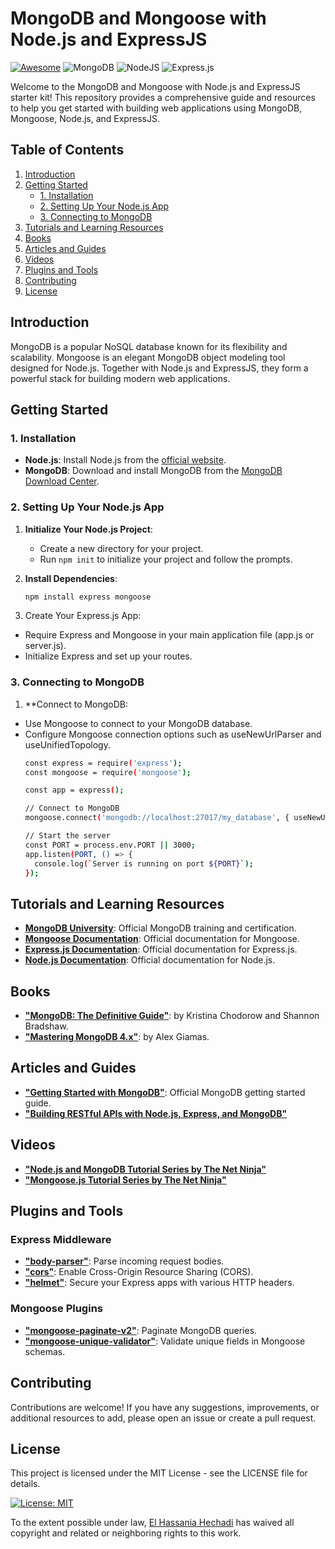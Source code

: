 # MongoDB and Mongoose with Node.js and ExpressJS
[![Awesome](https://cdn.rawgit.com/sindresorhus/awesome/d7305f38d29fed78fa85652e3a63e154dd8e8829/media/badge.svg)](https://github.com/hechadielhassania/Awesome-Express.js)
![MongoDB](https://img.shields.io/badge/MongoDB-%234ea94b.svg?style=for-the-badge&logo=mongodb&logoColor=white)
![NodeJS](https://img.shields.io/badge/node.js-6DA55F?style=for-the-badge&logo=node.js&logoColor=white)
![Express.js](https://img.shields.io/badge/express.js-%23404d59.svg?style=for-the-badge&logo=express&logoColor=%2361DAFB)

Welcome to the MongoDB and Mongoose with Node.js and ExpressJS starter kit! This repository provides a comprehensive guide and resources to help you get started with building web applications using MongoDB, Mongoose, Node.js, and ExpressJS.

## Table of Contents

1. [Introduction](#introduction)
2. [Getting Started](#getting-started)
   - [1. Installation](#1-installation)
   - [2. Setting Up Your Node.js App](#2-setting-up-your-nodejs-app)
   - [3. Connecting to MongoDB](#3-connecting-to-mongodb)
3. [Tutorials and Learning Resources](#tutorials-and-learning-resources)
4. [Books](#books)
5. [Articles and Guides](#articles-and-guides)
6. [Videos](#videos)
7. [Plugins and Tools](#plugins-and-tools)
8. [Contributing](#contributing)
9. [License](#license)

## Introduction

MongoDB is a popular NoSQL database known for its flexibility and scalability. Mongoose is an elegant MongoDB object modeling tool designed for Node.js. Together with Node.js and ExpressJS, they form a powerful stack for building modern web applications.

## Getting Started

### 1. Installation

- **Node.js**: Install Node.js from the [official website](https://nodejs.org/).
- **MongoDB**: Download and install MongoDB from the [MongoDB Download Center](https://www.mongodb.com/try/download/community).

### 2. Setting Up Your Node.js App

1. **Initialize Your Node.js Project**:
   - Create a new directory for your project.
   - Run `npm init` to initialize your project and follow the prompts.

2. **Install Dependencies**:
   ```bash
   npm install express mongoose

3. Create Your Express.js App:
  - Require Express and Mongoose in your main application file (app.js or server.js).
  - Initialize Express and set up your routes.

### 3. Connecting to MongoDB

1. **Connect to MongoDB:
  - Use Mongoose to connect to your MongoDB database.
  - Configure Mongoose connection options such as useNewUrlParser and useUnifiedTopology.
    ```bash
    const express = require('express');
    const mongoose = require('mongoose');
    
    const app = express();
    
    // Connect to MongoDB
    mongoose.connect('mongodb://localhost:27017/my_database', { useNewUrlParser: true, useUnifiedTopology: true });
    
    // Start the server
    const PORT = process.env.PORT || 3000;
    app.listen(PORT, () => {
      console.log(`Server is running on port ${PORT}`);
    });

## Tutorials and Learning Resources
  - **[MongoDB University](https://learn.mongodb.com/)**: Official MongoDB training and certification.
  - **[Mongoose Documentation](https://mongoosejs.com/docs/)**:  Official documentation for Mongoose.
  - **[Express.js Documentation](https://expressjs.com/)**:  Official documentation for Express.js.
  - **[Node.js Documentation](https://nodejs.org/docs/latest/api/)**: Official documentation for Node.js.

## Books
  - **["MongoDB: The Definitive Guide"](https://www.amazon.com/MongoDB-Definitive-Powerful-Scalable-Storage/dp/1491954469)**: by Kristina Chodorow and Shannon Bradshaw.
  - **["Mastering MongoDB 4.x"](https://www.amazon.com/Mastering-MongoDB-4-x-high-fault-tolerant/dp/1789617871)**: by Alex Giamas.

## Articles and Guides
  - **["Getting Started with MongoDB"](https://www.mongodb.com/docs/)**: Official MongoDB getting started guide.
  - **["Building RESTful APIs with Node.js, Express, and MongoDB"](https://www.mongodb.com/resources/languages/express-mongodb-rest-api-tutorial)**

## Videos
  - **["Node.js and MongoDB Tutorial Series by The Net Ninja"](https://www.youtube.com/playlist?list=PL4cUxeGkcC9jpvoYriLI0bY8DOgWZfi6u)**
  - **["Mongoose.js Tutorial Series by The Net Ninja"](https://www.youtube.com/watch?v=ExcRbA7fy_A&list=PL4cUxeGkcC9h77dJ-QJlwGlZlTd4ecZOA)**

## Plugins and Tools

   ### Express Middleware
   
  - **["body-parser"](https://www.npmjs.com/package/body-parser)**: Parse incoming request bodies.
  - **["cors"](https://www.npmjs.com/package/cors)**: Enable Cross-Origin Resource Sharing (CORS).
  - **["helmet"](https://www.npmjs.com/package/helmet)**: Secure your Express apps with various HTTP headers.

   ### Mongoose Plugins
   
   - **["mongoose-paginate-v2"](https://www.npmjs.com/package/mongoose-paginate-v2)**: Paginate MongoDB queries.
   - **["mongoose-unique-validator"](https://www.npmjs.com/package/mongoose-unique-validator)**: Validate unique fields in Mongoose schemas.


## Contributing
Contributions are welcome! If you have any suggestions, improvements, or additional resources to add, please open an issue or create a pull request.

## License

This project is licensed under the MIT License - see the LICENSE file for details.

[![License: MIT](https://img.shields.io/badge/License-MIT-yellow.svg)](https://opensource.org/licenses/MIT)

To the extent possible under law, [El Hassania Hechadi](https://hechadielhassania.github.io) has waived all copyright and related or neighboring rights to this work.


